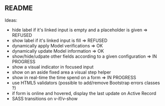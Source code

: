 ## README

Ideas:
* hide label if it's linked input is empty and a placeholder is given => REFUSED
* show label if it's linked input is fill => REFUSED
* dynamically apply Model verifications => OK
* dynamically update Model information => OK
* show/hide/udpate other fields according to a given configuration => IN PROGRESS
* show a visual indicator in focused input
* show on an aside fixed area a visual step helper
* show in real-time the time spend on a form => IN PROGRESS
* use HTML5 validators (possible to add/remove Bootstrap errors classes ?)
* if form is online and hovered, display the last update on Active Record
* SASS transitions on v-if/v-show
